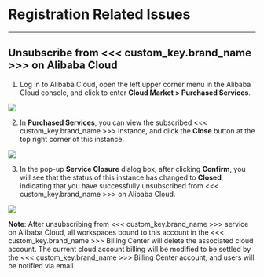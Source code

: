 # Registration Related Issues
---

## Unsubscribe from <<< custom_key.brand_name >>> on Alibaba Cloud

1. Log in to Alibaba Cloud, open the left upper corner menu in the Alibaba Cloud console, and click to enter **Cloud Market > Purchased Services**.

![](../img/10.aliyun_market_1.png)

2. In **Purchased Services**, you can view the subscribed <<< custom_key.brand_name >>> instance, and click the **Close** button at the top right corner of this instance.

![](../img/1.aliyun_cancel_2.png)

3. In the pop-up **Service Closure** dialog box, after clicking **Confirm**, you will see that the status of this instance has changed to **Closed**, indicating that you have successfully unsubscribed from <<< custom_key.brand_name >>> on Alibaba Cloud.

![](../img/1.aliyun_cancel_3.png)

**Note**: After unsubscribing from <<< custom_key.brand_name >>> service on Alibaba Cloud, all workspaces bound to this account in the <<< custom_key.brand_name >>> Billing Center will delete the associated cloud account. The current cloud account billing will be modified to be settled by the <<< custom_key.brand_name >>> Billing Center account, and users will be notified via email.